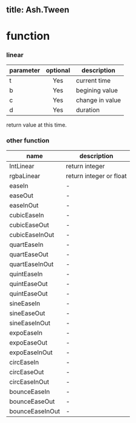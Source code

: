 title: Ash.Tween
---
# function

### linear

| parameter       | optional      | description               |
| ----------------|:-------------:| --------------------------|
| t               | Yes           | current time              |
| b               | Yes           | begining value            |
| c               | Yes           | change in value           |
| d               | Yes           | duration                  |

return value at this time.

### other function

| name            | description               |
| ----------------| --------------------------|
| IntLinear       |  return integer           |
| rgbaLinear      |  return integer or float  |
| easeIn          | -                         |
| easeOut         | -                         |
| easeInOut       | -                         |
| cubicEaseIn     | -                         |
| cubicEaseOut    | -                         |
| cubicEaseInOut  | -                         |
| quartEaseIn     | -                         |
| quartEaseOut    | -                         |
| quartEaseInOut  | -                         |
| quintEaseIn     | -                         |
| quintEaseOut    | -                         |
| quintEaseOut    | -                         |
| sineEaseIn      | -                         |
| sineEaseOut     | -                         |
| sineEaseInOut   | -                         |
| expoEaseIn      | -                         |
| expoEaseOut     | -                         |
| expoEaseInOut   | -                         |
| circEaseIn      | -                         |
| circEaseOut     | -                         |
| circEaseInOut   | -                         |
| bounceEaseIn    | -                         |
| bounceEaseOut   | -                         |
| bounceEaseInOut | -                         |
